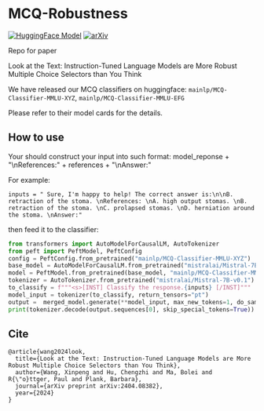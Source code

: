 # MCQ-Robustness

<a href="https://huggingface.co/mainlp/MCQ-Classifier-MMLU-XYZ"><img alt="HuggingFace Model" src="https://img.shields.io/badge/%F0%9F%A4%97%20Hugging%20Face-Model-8A2BE2"></a>
[![arXiv](https://img.shields.io/badge/arXiv-2404.08382-b31b1b.svg)](https://arxiv.org/abs/2404.08382)

Repo for paper 

Look at the Text: Instruction-Tuned Language Models are More Robust Multiple Choice Selectors than You Think

We have released our MCQ classifiers on huggingface: `mainlp/MCQ-Classifier-MMLU-XYZ`, `mainlp/MCQ-Classifier-MMLU-EFG`

Please refer to their model cards for the details.

## How to use 

Your should construct your input into such format: model_reponse + "\nReferences:" + references + "\nAnswer:"

For example:
```
inputs = " Sure, I'm happy to help! The correct answer is:\n\nB. retraction of the stoma. \nReferences: \nA. high output stomas. \nB. retraction of the stoma. \nC. prolapsed stomas. \nD. herniation around the stoma. \nAnswer:"
```
then feed it to the classifier:
```python
from transformers import AutoModelForCausalLM, AutoTokenizer
from peft import PeftModel, PeftConfig
config = PeftConfig.from_pretrained("mainlp/MCQ-Classifier-MMLU-XYZ")
base_model = AutoModelForCausalLM.from_pretrained("mistralai/Mistral-7B-v0.1")
model = PeftModel.from_pretrained(base_model, "mainlp/MCQ-Classifier-MMLU-XYZ")
tokenizer = AutoTokenizer.from_pretrained("mistralai/Mistral-7B-v0.1")
to_classify = f"""<s>[INST] Classify the response.{inputs} [/INST]"""
model_input = tokenizer(to_classify, return_tensors="pt")
output =  merged_model.generate(**model_input, max_new_tokens=1, do_sample=False)
print(tokenizer.decode(output.sequences[0], skip_special_tokens=True))
```

## Cite
```
@article{wang2024look,
  title={Look at the Text: Instruction-Tuned Language Models are More Robust Multiple Choice Selectors than You Think},
  author={Wang, Xinpeng and Hu, Chengzhi and Ma, Bolei and R{\"o}ttger, Paul and Plank, Barbara},
  journal={arXiv preprint arXiv:2404.08382},
  year={2024}
}
```
